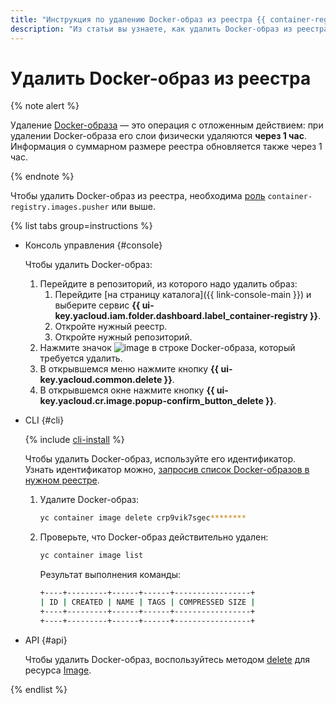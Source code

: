 ```yaml
---
title: "Инструкция по удалению Docker-образ из реестра {{ container-registry-full-name }}"
description: "Из статьи вы узнаете, как удалить Docker-образ из реестра {{ container-registry-full-name }}."
---
```


# Удалить Docker-образ из реестра

{% note alert %}

Удаление [Docker-образа](../../concepts/docker-image.md) — это операция с отложенным действием: при удалении Docker-образа его слои физически удаляются **через 1 час**. Информация о суммарном размере реестра обновляется также через 1 час.

{% endnote %}

Чтобы удалить Docker-образ из реестра, необходима [роль](../../security/index.md#container-registry-images-pusher) `container-registry.images.pusher` или выше.

{% list tabs group=instructions %}

- Консоль управления {#console}

  Чтобы удалить Docker-образ:
  1. Перейдите в репозиторий, из которого надо удалить образ:
     1. Перейдите [на страницу каталога]({{ link-console-main }}) и выберите сервис **{{ ui-key.yacloud.iam.folder.dashboard.label_container-registry }}**.
     1. Откройте нужный реестр.
     1. Откройте нужный репозиторий.
  1. Нажмите значок ![image](../../../_assets/console-icons/ellipsis.svg) в строке Docker-образа, который требуется удалить.
  1. В открывшемся меню нажмите кнопку **{{ ui-key.yacloud.common.delete }}**.
  1. В открывшемся окне нажмите кнопку **{{ ui-key.yacloud.cr.image.popup-confirm_button_delete }}**.

- CLI {#cli}

  {% include [cli-install](../../../_includes/cli-install.md) %}

  Чтобы удалить Docker-образ, используйте его идентификатор. Узнать идентификатор можно, [запросив список Docker-образов в нужном реестре](docker-image-list.md#docker-image-list).
  1. Удалите Docker-образ:

     ```bash
     yc container image delete crp9vik7sgec********
     ```

  1. Проверьте, что Docker-образ действительно удален:

     ```bash
     yc container image list
     ```

     Результат выполнения команды:

     ```bash
     +----+---------+------+------+-----------------+
     | ID | CREATED | NAME | TAGS | COMPRESSED SIZE |
     +----+---------+------+------+-----------------+
     +----+---------+------+------+-----------------+
     ```

- API {#api}

  Чтобы удалить Docker-образ, воспользуйтесь методом [delete](../../api-ref/Image/delete.md) для ресурса [Image](../../api-ref/Image/).

{% endlist %}